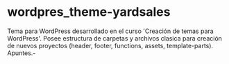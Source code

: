 # wordpres_theme-yardsales
Tema para WordPress desarrollado en el curso 'Creación de temas para WordPress'. 
Posee estructura de carpetas y archivos clasica para creación de nuevos proyectos (header, footer, functions, assets, template-parts).
Apuntes.-
